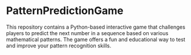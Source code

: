 # PatternPredictionGame
This repository contains a Python-based interactive game that challenges players to predict the next number in a sequence based on various mathematical patterns. The game offers a fun and educational way to test and improve your pattern recognition skills.
